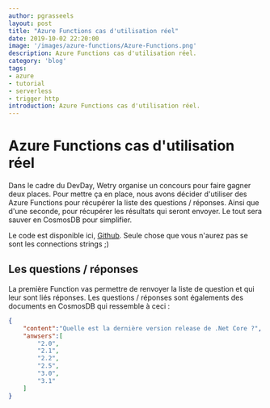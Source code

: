 ```yaml
---
author: pgrasseels
layout: post
title: "Azure Functions cas d'utilisation réel"
date: 2019-10-02 22:20:00
image: '/images/azure-functions/Azure-Functions.png'
description: Azure Functions cas d'utilisation réel.
category: 'blog'
tags:
- azure
- tutorial
- serverless
- trigger http
introduction: Azure Functions cas d'utilisation réel.
---
```


# Azure Functions cas d'utilisation réel
Dans le cadre du DevDay, Wetry organise un concours pour faire gagner deux places. Pour mettre ça en place, nous avons décider
d'utiliser des Azure Functions pour récupérer la liste des questions / réponses. Ainsi que d'une seconde, pour récupérer les résultats qui seront envoyer.
Le tout sera sauver en CosmosDB pour simplifier.

Le code est disponible ici, [Github](https://github.com/wetryio/devday-contest). Seule chose que vous n'aurez pas se sont les connections strings ;)

## Les questions / réponses
La première Function vas permettre de renvoyer la liste de question et qui leur sont liés réponses. 
Les questions / réponses sont égalements des documents en CosmosDB qui ressemble à ceci :

``` json
{
    "content":"Quelle est la dernière version release de .Net Core ?",
    "anwsers":[
        "2.0",
        "2.1",
        "2.2",
        "2.5",
        "3.0",
        "3.1"
    ]
}
```